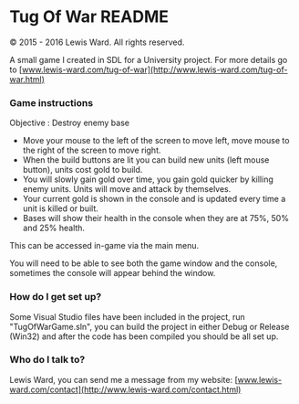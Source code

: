 # Tug Of War README #
© 2015 - 2016 Lewis Ward. All rights reserved.

A small game I created in SDL for a University project. For more details go to [www.lewis-ward.com/tug-of-war](http://www.lewis-ward.com/tug-of-war.html)

### Game instructions ###

Objective : Destroy enemy base


* Move your mouse to the left of the screen to move left, move mouse to the right of the screen to move right. 
* When the build buttons are lit you can build new units (left mouse button), units cost gold to build. 
* You will slowly gain gold over time, you gain gold quicker by killing enemy units. Units will move and attack by themselves. 
* Your current gold is shown in the console and is updated every time a unit is killed or built. 
* Bases will show their health in the console when they are at 75%, 50% and 25% health.

This can be accessed in-game via the main menu.

You will need to be able to see both the game window and the console, sometimes the console will appear behind the window.

### How do I get set up? ###

Some Visual Studio files have been included in the project, run "TugOfWarGame.sln", you can build the project in either Debug or Release (Win32) and after the code has been compiled you should be all set up.


### Who do I talk to? ###

Lewis Ward, you can send me a message from my website: [www.lewis-ward.com/contact](http://www.lewis-ward.com/contact.html)
